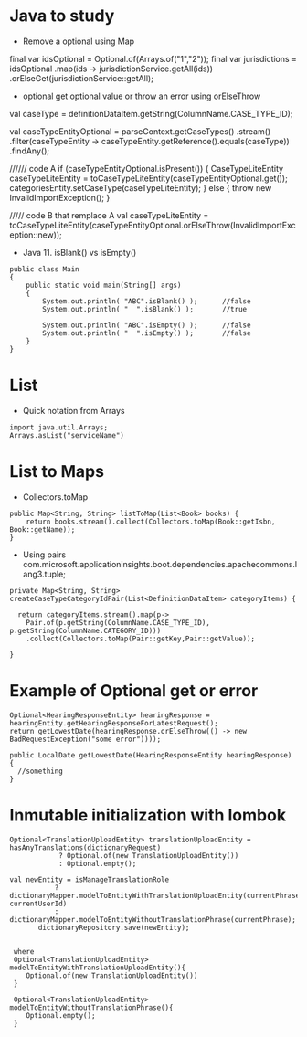 Java to study
=============


* Remove a optional using Map

final var idsOptional = Optional.of(Arrays.of("1","2"));
final var jurisdictions = idsOptional
                            .map(ids -> jurisdictionService.getAll(ids))
                            .orElseGet(jurisdictionService::getAll);


* optional  get  optional value or throw an error using orElseThrow 

val  caseType = definitionDataItem.getString(ColumnName.CASE_TYPE_ID);

val caseTypeEntityOptional = parseContext.getCaseTypes()
  .stream()
  .filter(caseTypeEntity -> caseTypeEntity.getReference().equals(caseType))
  .findAny();

 
////// code A
if (caseTypeEntityOptional.isPresent()) {
  CaseTypeLiteEntity caseTypeLiteEntity = toCaseTypeLiteEntity(caseTypeEntityOptional.get());
  categoriesEntity.setCaseType(caseTypeLiteEntity);
} else {
  throw new InvalidImportException();
}

///// code B that remplace A
val caseTypeLiteEntity  = toCaseTypeLiteEntity(caseTypeEntityOptional.orElseThrow(InvalidImportException::new));



* Java 11. isBlank() vs isEmpty()
```
public class Main 
{
    public static void main(String[] args) 
    {
        System.out.println( "ABC".isBlank() );      //false
        System.out.println( "  ".isBlank() );       //true
 
        System.out.println( "ABC".isEmpty() );      //false
        System.out.println( "  ".isEmpty() );       //false
    }
}
````

List 
=====

* Quick notation from Arrays
```
import java.util.Arrays;
Arrays.asList("serviceName")
```


List to Maps
============

*   Collectors.toMap
```
public Map<String, String> listToMap(List<Book> books) {
    return books.stream().collect(Collectors.toMap(Book::getIsbn, Book::getName));
}
```

* Using pairs com.microsoft.applicationinsights.boot.dependencies.apachecommons.lang3.tuple;
  
```
private Map<String, String> createCaseTypeCategoryIdPair(List<DefinitionDataItem> categoryItems) {

  return categoryItems.stream().map(p->
    Pair.of(p.getString(ColumnName.CASE_TYPE_ID), p.getString(ColumnName.CATEGORY_ID)))
    .collect(Collectors.toMap(Pair::getKey,Pair::getValue));

}
```


Example of Optional get or error
================================
```
Optional<HearingResponseEntity> hearingResponse = hearingEntity.getHearingResponseForLatestRequest();
return getLowestDate(hearingResponse.orElseThrow(() -> new BadRequestException("some error"))));

public LocalDate getLowestDate(HearingResponseEntity hearingResponse) {
  //something
}
```

Inmutable initialization with lombok
======================================

```
Optional<TranslationUploadEntity> translationUploadEntity = hasAnyTranslations(dictionaryRequest)
            ? Optional.of(new TranslationUploadEntity())
            : Optional.empty();
```

```
val newEntity = isManageTranslationRole
           ? dictionaryMapper.modelToEntityWithTranslationUploadEntity(currentPhrase, currentUserId)
           : dictionaryMapper.modelToEntityWithoutTranslationPhrase(currentPhrase);
       dictionaryRepository.save(newEntity);


 where
 Optional<TranslationUploadEntity> modelToEntityWithTranslationUploadEntity(){
    Optional.of(new TranslationUploadEntity())
 }

 Optional<TranslationUploadEntity> modelToEntityWithoutTranslationPhrase(){
    Optional.empty();
 }

```
